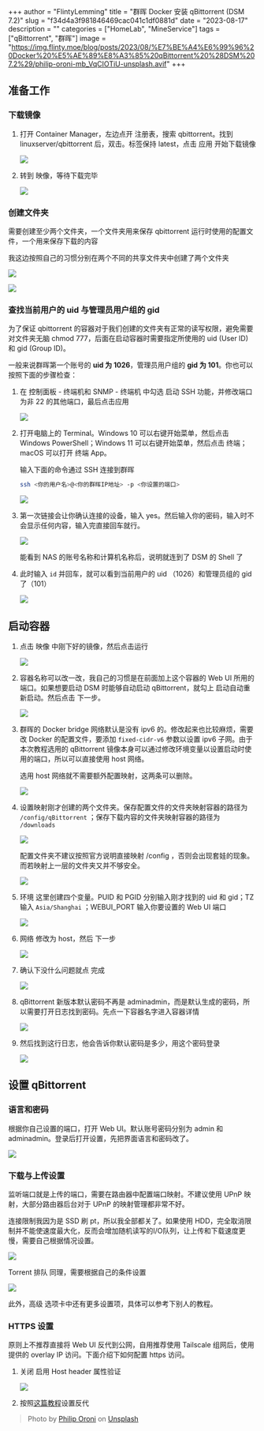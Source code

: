 +++
author = "FlintyLemming"
title = "群晖 Docker 安装 qBittorrent (DSM 7.2)"
slug = "f34d4a3f981846469cac041c1df0881d"
date = "2023-08-17"
description = ""
categories = ["HomeLab", "MineService"]
tags = ["qBittorrent", "群晖"]
image = "https://img.flinty.moe/blog/posts/2023/08/%E7%BE%A4%E6%99%96%20Docker%20%E5%AE%89%E8%A3%85%20qBittorrent%20%28DSM%207.2%29/philip-oroni-mb_VqCIOTiU-unsplash.avif"
+++

## 准备工作

### 下载镜像

1. 打开 Container Manager，左边点开 注册表，搜索 qbittorrent。找到 linuxserver/qbittorrent 后，双击。标签保持 latest，点击 应用 开始下载镜像
    
    ![](https://img.flinty.moe/blog/posts/2023/08/%E7%BE%A4%E6%99%96%20Docker%20%E5%AE%89%E8%A3%85%20qBittorrent%20%28DSM%207.2%29/Untitled.avif)
    
2. 转到 映像，等待下载完毕
    
    ![](https://img.flinty.moe/blog/posts/2023/08/%E7%BE%A4%E6%99%96%20Docker%20%E5%AE%89%E8%A3%85%20qBittorrent%20%28DSM%207.2%29/Untitled%201.avif)
    

### 创建文件夹

需要创建至少两个文件夹，一个文件夹用来保存 qbittorrent 运行时使用的配置文件，一个用来保存下载的内容

我这边按照自己的习惯分别在两个不同的共享文件夹中创建了两个文件夹

![](https://img.flinty.moe/blog/posts/2023/08/%E7%BE%A4%E6%99%96%20Docker%20%E5%AE%89%E8%A3%85%20qBittorrent%20%28DSM%207.2%29/Untitled%202.avif)

![](https://img.flinty.moe/blog/posts/2023/08/%E7%BE%A4%E6%99%96%20Docker%20%E5%AE%89%E8%A3%85%20qBittorrent%20%28DSM%207.2%29/Untitled%203.avif)

### 查找当前用户的 uid 与管理员用户组的 gid

为了保证 qbittorrent 的容器对于我们创建的文件夹有正常的读写权限，避免需要对文件夹无脑 chmod 777，后面在启动容器时需要指定所使用的 uid (User ID) 和 gid (Group ID)。

一般来说群晖第一个账号的 **uid 为 1026**，管理员用户组的 **gid 为 101**。你也可以按照下面的步骤检查：

1. 在 控制面板 - 终端机和 SNMP - 终端机 中勾选 启动 SSH 功能，并修改端口为非 22 的其他端口，最后点击应用
    
    ![](https://img.flinty.moe/blog/posts/2023/08/%E7%BE%A4%E6%99%96%20Docker%20%E5%AE%89%E8%A3%85%20qBittorrent%20%28DSM%207.2%29/Untitled%204.avif)
    
2. 打开电脑上的 Terminal。Windows 10 可以右键开始菜单，然后点击 Windows PowerShell；Windows 11 可以右键开始菜单，然后点击 终端；macOS 可以打开 终端 App。
    
    输入下面的命令通过 SSH 连接到群晖
    
    ```bash
    ssh <你的用户名>@<你的群晖IP地址> -p <你设置的端口>
    ```
    
    ![](https://img.flinty.moe/blog/posts/2023/08/%E7%BE%A4%E6%99%96%20Docker%20%E5%AE%89%E8%A3%85%20qBittorrent%20%28DSM%207.2%29/Untitled%205.avif)
    
3. 第一次链接会让你确认连接的设备，输入 yes。然后输入你的密码，输入时不会显示任何内容，输入完直接回车就行。
    
    ![](https://img.flinty.moe/blog/posts/2023/08/%E7%BE%A4%E6%99%96%20Docker%20%E5%AE%89%E8%A3%85%20qBittorrent%20%28DSM%207.2%29/Untitled%206.avif)
    
    能看到 NAS 的账号名称和计算机名称后，说明就连到了 DSM 的 Shell 了
    
4. 此时输入 `id` 并回车，就可以看到当前用户的 uid （1026）和管理员组的 gid 了（101）
    
    ![](https://img.flinty.moe/blog/posts/2023/08/%E7%BE%A4%E6%99%96%20Docker%20%E5%AE%89%E8%A3%85%20qBittorrent%20%28DSM%207.2%29/Untitled%207.avif)
    

## 启动容器

1. 点击 映像 中刚下好的镜像，然后点击运行
    
    ![](https://img.flinty.moe/blog/posts/2023/08/%E7%BE%A4%E6%99%96%20Docker%20%E5%AE%89%E8%A3%85%20qBittorrent%20%28DSM%207.2%29/Untitled%208.avif)
    
2. 容器名称可以改一改，我自己的习惯是在前面加上这个容器的 Web UI 所用的端口。如果想要启动 DSM 时能够自动启动 qBittorrent，就勾上 启动自动重新启动。然后点击 下一步。
    
    ![](https://img.flinty.moe/blog/posts/2023/08/%E7%BE%A4%E6%99%96%20Docker%20%E5%AE%89%E8%A3%85%20qBittorrent%20%28DSM%207.2%29/Untitled%209.avif)
    
3. 群晖的 Docker bridge 网络默认是没有 ipv6 的。修改起来也比较麻烦，需要改 Docker 的配置文件，要添加 `fixed-cidr-v6` 参数以设置 ipv6 子网。由于本次教程选用的 qBittorrent 镜像本身可以通过修改环境变量以设置启动时使用的端口，所以可以直接使用 host 网络。
    
    选用 host 网络就不需要额外配置映射，这两条可以删除。
    
    ![](https://img.flinty.moe/blog/posts/2023/08/%E7%BE%A4%E6%99%96%20Docker%20%E5%AE%89%E8%A3%85%20qBittorrent%20%28DSM%207.2%29/Untitled%2010.avif)
    
4. 设置映射刚才创建的两个文件夹。保存配置文件的文件夹映射容器的路径为 `/config/qBittorrent` ；保存下载内容的文件夹映射容器的路径为 `/downloads`
    
    ![](https://img.flinty.moe/blog/posts/2023/08/%E7%BE%A4%E6%99%96%20Docker%20%E5%AE%89%E8%A3%85%20qBittorrent%20%28DSM%207.2%29/Untitled%2011.avif)
    
    配置文件夹不建议按照官方说明直接映射 /config ，否则会出现套娃的现象。而若映射上一层的文件夹又并不够安全。
    
    ![](https://img.flinty.moe/blog/posts/2023/08/%E7%BE%A4%E6%99%96%20Docker%20%E5%AE%89%E8%A3%85%20qBittorrent%20%28DSM%207.2%29/Untitled%2012.avif)
    
5. 环境 这里创建四个变量。PUID 和 PGID 分别输入刚才找到的 uid 和 gid；TZ 输入 `Asia/Shanghai` ；WEBUI_PORT 输入你要设置的 Web UI 端口
    
    ![](https://img.flinty.moe/blog/posts/2023/08/%E7%BE%A4%E6%99%96%20Docker%20%E5%AE%89%E8%A3%85%20qBittorrent%20%28DSM%207.2%29/Untitled%2013.avif)
    
6. 网络 修改为 host，然后 下一步
    
    ![](https://img.flinty.moe/blog/posts/2023/08/%E7%BE%A4%E6%99%96%20Docker%20%E5%AE%89%E8%A3%85%20qBittorrent%20%28DSM%207.2%29/Untitled%2014.avif)
    
7. 确认下没什么问题就点 完成
    
    ![](https://img.flinty.moe/blog/posts/2023/08/%E7%BE%A4%E6%99%96%20Docker%20%E5%AE%89%E8%A3%85%20qBittorrent%20%28DSM%207.2%29/Untitled%2015.avif)
    
8. qBittorrent 新版本默认密码不再是 adminadmin，而是默认生成的密码，所以需要打开日志找到密码。先点一下容器名字进入容器详情

    ![](https://img.flinty.moe/blog/posts/2023/08/%E7%BE%A4%E6%99%96%20Docker%20%E5%AE%89%E8%A3%85%20qBittorrent%20%28DSM%207.2%29/CleanShot%202024-03-27%20at%2018.12.54%402x.avif)

9. 然后找到这行日志，他会告诉你默认密码是多少，用这个密码登录

    ![](https://img.flinty.moe/blog/posts/2023/08/%E7%BE%A4%E6%99%96%20Docker%20%E5%AE%89%E8%A3%85%20qBittorrent%20%28DSM%207.2%29/CleanShot%202024-03-27%20at%2018.10.40%402x.avif)

## 设置 qBittorrent

### 语言和密码

根据你自己设置的端口，打开 Web UI。默认账号密码分别为 admin 和 adminadmin。登录后打开设置，先把界面语言和密码改了。

![](https://img.flinty.moe/blog/posts/2023/08/%E7%BE%A4%E6%99%96%20Docker%20%E5%AE%89%E8%A3%85%20qBittorrent%20%28DSM%207.2%29/Untitled%2017.avif)

### 下载与上传设置

监听端口就是上传的端口，需要在路由器中配置端口映射。不建议使用 UPnP 映射，大部分路由器后台对于 UPnP 的映射管理都非常不好。

连接限制我因为是 SSD 刷 pt，所以我全部都关了。如果使用 HDD，完全取消限制并不能使速度最大化，反而会增加随机读写的I/O队列，让上传和下载速度更慢，需要自己根据情况设置。

![](https://img.flinty.moe/blog/posts/2023/08/%E7%BE%A4%E6%99%96%20Docker%20%E5%AE%89%E8%A3%85%20qBittorrent%20%28DSM%207.2%29/Untitled%2018.avif)

Torrent 排队 同理，需要根据自己的条件设置

![](https://img.flinty.moe/blog/posts/2023/08/%E7%BE%A4%E6%99%96%20Docker%20%E5%AE%89%E8%A3%85%20qBittorrent%20%28DSM%207.2%29/Untitled%2019.avif)

此外，高级 选项卡中还有更多设置项，具体可以参考下别人的教程。

### HTTPS 设置

原则上不推荐直接将 Web UI 反代到公网，自用推荐使用 Tailscale 组网后，使用提供的 overlay IP 访问。下面介绍下如何配置 https 访问。

1. 关闭 启用 Host header 属性验证
    
    ![](https://img.flinty.moe/blog/posts/2023/08/%E7%BE%A4%E6%99%96%20Docker%20%E5%AE%89%E8%A3%85%20qBittorrent%20%28DSM%207.2%29/Untitled%2020.avif)
    
2. 按照[这篇教程](https://blog.mitsea.com/3a0b40567ffe42e999eade2fdaf775b0/)设置反代

> Photo by [Philip Oroni](https://unsplash.com/@philipsfuture?utm_source=unsplash&utm_medium=referral&utm_content=creditCopyText) on [Unsplash](https://unsplash.com/photos/a-close-up-of-a-black-and-blue-background-mb_VqCIOTiU?utm_source=unsplash&utm_medium=referral&utm_content=creditCopyText)
  